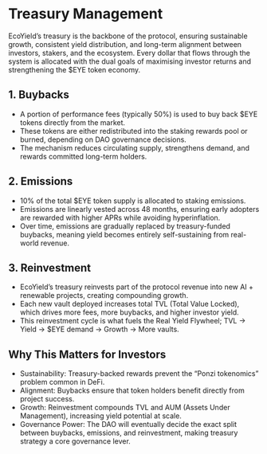 # Treasury Management

EcoYield’s treasury is the backbone of the protocol, ensuring sustainable growth, consistent yield distribution, and long-term alignment between investors, stakers, and the ecosystem. Every dollar that flows through the system is allocated with the dual goals of maximising investor returns and strengthening the $EYE token economy.

## 1. Buybacks

* A portion of performance fees (typically 50%) is used to buy back $EYE tokens directly from the market.
* These tokens are either redistributed into the staking rewards pool or burned, depending on DAO governance decisions.
* The mechanism reduces circulating supply, strengthens demand, and rewards committed long-term holders.

## 2. Emissions

* 10% of the total $EYE token supply is allocated to staking emissions.
* Emissions are linearly vested across 48 months, ensuring early adopters are rewarded with higher APRs while avoiding hyperinflation.
* Over time, emissions are gradually replaced by treasury-funded buybacks, meaning yield becomes entirely self-sustaining from real-world revenue.

## 3. Reinvestment

* EcoYield’s treasury reinvests part of the protocol revenue into new AI + renewable projects, creating compounding growth.
* Each new vault deployed increases total TVL (Total Value Locked), which drives more fees, more buybacks, and higher investor yield.
* This reinvestment cycle is what fuels the Real Yield Flywheel; TVL → Yield → $EYE demand → Growth → More vaults.

## Why This Matters for Investors

* Sustainability: Treasury-backed rewards prevent the “Ponzi tokenomics” problem common in DeFi.
* Alignment: Buybacks ensure that token holders benefit directly from project success.
* Growth: Reinvestment compounds TVL and AUM (Assets Under Management), increasing yield potential at scale.
* Governance Power: The DAO will eventually decide the exact split between buybacks, emissions, and reinvestment, making treasury strategy a core governance lever.
